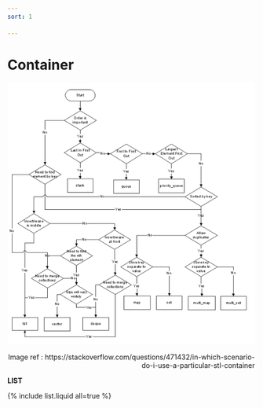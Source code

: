 ```yaml
---
sort: 1

---
```


# Container

![Containers](./Img/Containers.png)

<div style="text-align: right"> Image ref : https://stackoverflow.com/questions/471432/in-which-scenario-do-i-use-a-particular-stl-container </div>



**LIST**

{% include list.liquid all=true %}

